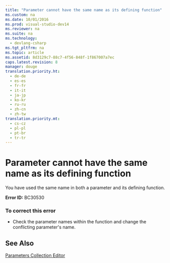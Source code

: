 ```yaml
---
title: "Parameter cannot have the same name as its defining function"
ms.custom: na
ms.date: 10/01/2016
ms.prod: visual-studio-dev14
ms.reviewer: na
ms.suite: na
ms.technology: 
  - devlang-csharp
ms.tgt_pltfrm: na
ms.topic: article
ms.assetid: 8d3129c7-88c7-4f56-848f-1f867007a7ec
caps.latest.revision: 8
manager: douge
translation.priority.ht: 
  - de-de
  - es-es
  - fr-fr
  - it-it
  - ja-jp
  - ko-kr
  - ru-ru
  - zh-cn
  - zh-tw
translation.priority.mt: 
  - cs-cz
  - pl-pl
  - pt-br
  - tr-tr
---
```

# Parameter cannot have the same name as its defining function
You have used the same name in both a parameter and its defining function.  
  
 **Error ID:** BC30530  
  
### To correct this error  
  
-   Check the parameter names within the function and change the conflicting parameter's name.  
  
## See Also  
 [Parameters Collection Editor](assetId:///21dfaead-aed8-4eb3-bab2-a99ca14ace03)